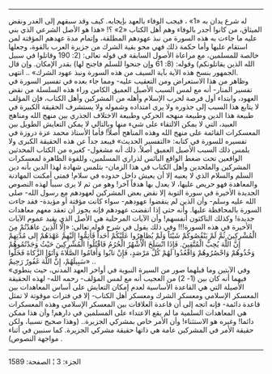 ------------------------------------------------------------------------

له شرع يدان به «1» ، فيجب الوفاء بالعهد بإيجابه. كيف وقد سبقهم إلى الغدر
ونقض الميثاق، من كانوا أجدر بالوفاء وهم أهل الكتاب «2» ؟! «هذا هو الأصل
الشرعي الذي بني عليه ما جاءت به هذه السورة من نبذ عهودهم المطلقة، وإتمام
مدة عهدهم المؤقتة لمن استقام عليها وأما حكمة ذلك فهي محو بقية الشرك من
جزيرة العرب بالقوة، وجعلها خالصة للمسلمين، مع مراعاة الأصول السابقة في
قوله تعالى: (2: 190 وقاتلوا في سبيل الله الذين يقاتلونكم) وقوله: (8: 61
وإن جنحوا للسلم فاجنح لها) بقدر الإمكان. وإن قال الجمهور بنسخ هذه الآية
بآية السيف من هذه السورة ونبذ عهود الشرك» .. انتهى.  
وظاهر من هذا الاستعراض ومن التعقيب عليه- ومما جاء بعده في تفسير السورة
في تفسير المنار- أنه مع لمس السبب الأصيل العميق الكامن وراء هذه السلسلة
من نقض العهود، وابتداء أول فرصة لحرب الإسلام وأهله من المشركين وأهل
الكتاب، فإن المؤلف لا يتابع هذا السبب إلى جذوره ولا يرى امتداده وشموله
ولا يستشرف الحقيقة الكبيرة في طبيعة هذا الدين وطبيعة منهجه الحركي وطبيعة
الاختلاف الجذري بين منهج الله ومناهج العبيد، التي لا يمكن الالتقاء على
شيء منها وبالتالي لا يمكن التعايش الطويل بين المعسكرات القائمة على منهج
الله وهذه المناهج أصلاً! فأما الأستاذ محمد عزة دروزة في تفسيره للسورة في
كتابه: «التفسير الحديث» فيبعد جداً عن هذه الحقيقة الكبرى ولا يلمس ذلك
السبب الأصيل العميق أصلاً. ذلك أنه مشغول- كغيره من الكتاب المحدثين
الواقعين تحت ضغط الواقع البائس لذراري المسلمين، وللقوة الظاهرة لمعسكرات
المشركين والملحدين وأهل الكتاب في هذا الزمان- بتلمس شهادة لهذا الدين
بأنه دين السلم والسلام الذي لا يعنيه إلا أن يعيش داخل حدوده في سلام!
فمتى أمكنت المهادنة والمعاهدة فهو حريص عليها، لا يعدل بها هدفاً آخر! وهو
من ثم لا يرى سبباً لهذه النصوص الجديدة الأخيرة في سورة التوبة إلا نقض بعض
المشركين لعهودهم مع رسول الله- صلى الله عليه وسلم- وأن الذين لم ينقضوا
عهودهم- سواء كانت مؤقتة أو مؤبدة- فقد جاءت السورة بالمحافظة عليها. وأنه
حتى إذا انقضت عهودهم فإنه يجوز أن تعقد معهم معاهدات جديدة! وكذلك
الناكثون أنفسهم! وأن الآيات المرحلية هي الأصل الذي يقيد عموم الآيات
الأخيرة في هذه السورة!!! وفي ذلك يقول في شرح قوله تعالى: «إِلَّا الَّذِينَ
عاهَدْتُمْ مِنَ الْمُشْرِكِينَ ثُمَّ لَمْ يَنْقُصُوكُمْ شَيْئاً وَلَمْ يُظاهِرُوا عَلَيْكُمْ أَحَداً فَأَتِمُّوا
إِلَيْهِمْ عَهْدَهُمْ إِلى مُدَّتِهِمْ إِنَّ اللَّهَ يُحِبُّ الْمُتَّقِينَ. فَإِذَا انْسَلَخَ الْأَشْهُرُ الْحُرُمُ
فَاقْتُلُوا الْمُشْرِكِينَ حَيْثُ وَجَدْتُمُوهُمْ وَخُذُوهُمْ وَاحْصُرُوهُمْ وَاقْعُدُوا لَهُمْ كُلَّ مَرْصَدٍ، فَإِنْ
تابُوا وَأَقامُوا الصَّلاةَ وَآتَوُا الزَّكاةَ فَخَلُّوا سَبِيلَهُمْ، إِنَّ اللَّهَ غَفُورٌ رَحِيمٌ» ..  
«وفي الآيتين وما قبلهما صور من السيرة النبوية في أواخر العهد المدني، حيث
ينطوي فيهما أنه كان بين (1- 2) من العجيب أنه مع لمس المؤلف- رحمه الله-
لهذه الحقيقة الأصيلة التي هي القاعدة الأساسية لعدم إمكان التعايش على
أساس المعاهدات بين المعسكر الإسلامي ومعسكر الشرك ومعسكر أهل الكتاب- إلا
في فترات موقوتة لا تمثل قاعدة دائمة- فإنه اتجه إلى أن قاعدة العلاقات بين
المعسكر الإسلامي وهذه المعسكرات هي المعاهدات السلمية ما لم يقع الاعتداء
على المسلمين في دارهم! وأن هذا ممكن دائما! وغيره هو الاستثناء! وأن الأمر
خاص بمشركي الجزيرة.. (وهذا صحيح نسبيا، ولكن حقيقة الأمر في المشركين عامة
هي ذاتها حقيقة مشركي الجزيرة. كما سنبين في أثناء مواجهة النصوص) .

------------------------------------------------------------------------

الجزء: 3 ¦ الصفحة: 1589
